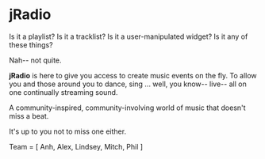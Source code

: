 jRadio
======

Is it a playlist? Is it a tracklist? Is it a user-manipulated widget? Is it any of these things?

Nah-- not quite.

**jRadio** is here to give you access to create music events on the fly. To allow you and those around you to dance, sing ... well, you know-- live-- all on one continually streaming sound.

A community-inspired, community-involving world of music that doesn't miss a beat.

It's up to you not to miss one either.


Team = [ Anh,
Alex,
Lindsey,
Mitch,
Phil ]